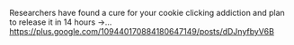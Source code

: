 Researchers have found a cure for your cookie clicking addiction and plan to release it in 14 hours -&gt;… https://plus.google.com/109440170884180647149/posts/dDJnyfbyV6B